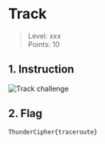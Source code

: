 # Track

> Level: xxx<br>
> Points: 10 

## 1. Instruction

![Track challenge](https://github.com/Keldy7/CTFs_Writeups/assets/93558050/aad4aed2-e214-4d41-b91b-39dd93f1c7f8)

## 2. Flag

```text
ThunderCipher{traceroute}
```
